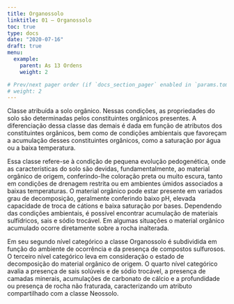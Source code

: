 ```yaml
---
title: Organossolo
linktitle: 01 – Organossolo
toc: true
type: docs
date: "2020-07-16"
draft: true
menu:
  example:
    parent: As 13 Ordens
    weight: 2

# Prev/next pager order (if `docs_section_pager` enabled in `params.toml`)
# weight: 2
---
```


Classe atribuída a solo orgânico. Nessas condições, as propriedades do solo são determinadas pelos constituintes orgânicos presentes. A diferenciação dessa classe das demais é dada em função de atributos dos constituintes orgânicos, bem como de condições ambientais que favoreçam a acumulação desses constituintes orgânicos, como a saturação por água ou a baixa temperatura.

Essa classe refere-se à condição de pequena evolução pedogenética, onde as características do solo são devidas, fundamentalmente, ao material orgânico de origem, conferindo-lhe coloração preta ou muito escura, tanto em condições de drenagem restrita ou em ambientes úmidos associados a baixas temperaturas. O material orgânico pode estar presente em variados grau de decomposição, geralmente conferindo baixo pH, elevada capacidade de troca de cátions e baixa saturação por bases. Dependendo das condições ambientais, é possível encontrar acumulação de materiais sulfídricos, sais e sódio trocável. Em algumas situações o material orgânico acumulado ocorre diretamente sobre a rocha inalterada.

Em seu segundo nível categórico a classe Organossolo é subdividida em função do ambiente de ocorrência e da presença de compostos sulfurosos. O terceiro nível categórico leva em consideração o estado de decomposição do material orgânico de origem. O quarto nível categórico avalia a presença de sais solúveis e de sódio trocável, a presença de camadas minerais, acumulações de carbonato de cálcio e a profundidade ou presença de rocha não fraturada, caracterizando um atributo compartilhado com a classe Neossolo.
